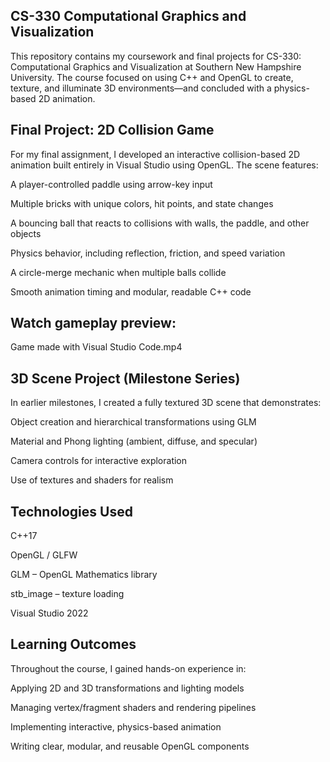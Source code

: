 ## CS-330 Computational Graphics and Visualization

This repository contains my coursework and final projects for CS-330: Computational Graphics and Visualization at Southern New Hampshire University.
The course focused on using C++ and OpenGL to create, texture, and illuminate 3D environments—and concluded with a physics-based 2D animation.

## Final Project: 2D Collision Game

For my final assignment, I developed an interactive collision-based 2D animation built entirely in Visual Studio using OpenGL.
The scene features:

A player-controlled paddle using arrow-key input

Multiple bricks with unique colors, hit points, and state changes

A bouncing ball that reacts to collisions with walls, the paddle, and other objects

Physics behavior, including reflection, friction, and speed variation

A circle-merge mechanic when multiple balls collide

Smooth animation timing and modular, readable C++ code

## Watch gameplay preview:
Game made with Visual Studio Code.mp4

## 3D Scene Project (Milestone Series)

In earlier milestones, I created a fully textured 3D scene that demonstrates:

Object creation and hierarchical transformations using GLM

Material and Phong lighting (ambient, diffuse, and specular)

Camera controls for interactive exploration

Use of textures and shaders for realism

## Technologies Used

C++17

OpenGL / GLFW

GLM – OpenGL Mathematics library

stb_image – texture loading

Visual Studio 2022

## Learning Outcomes

Throughout the course, I gained hands-on experience in:

Applying 2D and 3D transformations and lighting models

Managing vertex/fragment shaders and rendering pipelines

Implementing interactive, physics-based animation

Writing clear, modular, and reusable OpenGL components

